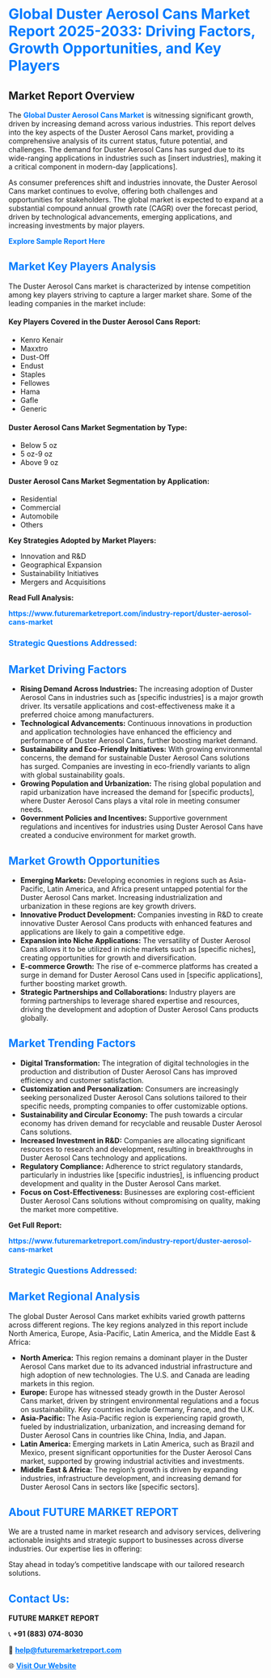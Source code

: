 <h1 style="color: #007BFF;">Global Duster Aerosol Cans Market Report 2025-2033: Driving Factors, Growth Opportunities, and Key Players</h1>

<section id="overview">
<h2>Market Report Overview</h2>
<p>The <a href="https://www.futuremarketreport.com/industry-report/duster-aerosol-cans-market" style="color: #007BFF; text-decoration: none;"><strong>Global Duster Aerosol Cans Market</strong></a> is witnessing significant growth, driven by increasing demand across various industries. This report delves into the key aspects of the Duster Aerosol Cans market, providing a comprehensive analysis of its current status, future potential, and challenges. The demand for Duster Aerosol Cans has surged due to its wide-ranging applications in industries such as [insert industries], making it a critical component in modern-day [applications].</p>
<p>As consumer preferences shift and industries innovate, the Duster Aerosol Cans market continues to evolve, offering both challenges and opportunities for stakeholders. The global market is expected to expand at a substantial compound annual growth rate (CAGR) over the forecast period, driven by technological advancements, emerging applications, and increasing investments by major players.</p>
</section>

<section id="overview">
<p><a href="https://www.futuremarketreport.com/request-sample/reportId=31946" style="color: #007BFF; text-decoration: none;"><strong>Explore Sample Report Here</strong></a></p>
</section>

<section id="key-players">
<h2 style="color: #007BFF;">Market Key Players Analysis</h2>
<p>The Duster Aerosol Cans market is characterized by intense competition among key players striving to capture a larger market share. Some of the leading companies in the market include:</p>
<h4>Key Players Covered in the Duster Aerosol Cans Report:</h4>
<ul><li>Kenro Kenair</li><li>Maxxtro</li><li>Dust-Off</li><li>Endust</li><li>Staples</li><li>Fellowes</li><li>Hama</li><li>Gafle</li><li>Generic</li></ul>
<h4>Duster Aerosol Cans Market Segmentation by Type:</h4>
<ul><li>Below 5 oz</li><li>5 oz-9 oz</li><li>Above 9 oz</li></ul>

<h4>Duster Aerosol Cans Market Segmentation by Application:</h4>
<ul><li>Residential</li><li>Commercial</li><li>Automobile</li><li>Others</li></ul>
<p><strong>Key Strategies Adopted by Market Players:</strong></p>
<ul>
<li>Innovation and R&D</li>
<li>Geographical Expansion</li>
<li>Sustainability Initiatives</li>
<li>Mergers and Acquisitions</li>
</ul>
</section>

<section>
<p><strong>Read Full Analysis: </strong></p><a href="https://www.futuremarketreport.com/industry-report/duster-aerosol-cans-market" style="color: #007BFF; text-decoration: none;"><strong>https://www.futuremarketreport.com/industry-report/duster-aerosol-cans-market</strong></a>
<h3 style="color: #007BFF;">Strategic Questions Addressed:</h3>
</section>

<section id="driving-factors">
<h2 style="color: #007BFF;">Market Driving Factors</h2>
<ul>
<li><strong>Rising Demand Across Industries:</strong> The increasing adoption of Duster Aerosol Cans in industries such as [specific industries] is a major growth driver. Its versatile applications and cost-effectiveness make it a preferred choice among manufacturers.</li>
<li><strong>Technological Advancements:</strong> Continuous innovations in production and application technologies have enhanced the efficiency and performance of Duster Aerosol Cans, further boosting market demand.</li>
<li><strong>Sustainability and Eco-Friendly Initiatives:</strong> With growing environmental concerns, the demand for sustainable Duster Aerosol Cans solutions has surged. Companies are investing in eco-friendly variants to align with global sustainability goals.</li>
<li><strong>Growing Population and Urbanization:</strong> The rising global population and rapid urbanization have increased the demand for [specific products], where Duster Aerosol Cans plays a vital role in meeting consumer needs.</li>
<li><strong>Government Policies and Incentives:</strong> Supportive government regulations and incentives for industries using Duster Aerosol Cans have created a conducive environment for market growth.</li>
</ul>
</section>

<section id="growth-opportunities">
<h2 style="color: #007BFF;">Market Growth Opportunities</h2>
<ul>
<li><strong>Emerging Markets:</strong> Developing economies in regions such as Asia-Pacific, Latin America, and Africa present untapped potential for the Duster Aerosol Cans market. Increasing industrialization and urbanization in these regions are key growth drivers.</li>
<li><strong>Innovative Product Development:</strong> Companies investing in R&D to create innovative Duster Aerosol Cans products with enhanced features and applications are likely to gain a competitive edge.</li>
<li><strong>Expansion into Niche Applications:</strong> The versatility of Duster Aerosol Cans allows it to be utilized in niche markets such as [specific niches], creating opportunities for growth and diversification.</li>
<li><strong>E-commerce Growth:</strong> The rise of e-commerce platforms has created a surge in demand for Duster Aerosol Cans used in [specific applications], further boosting market growth.</li>
<li><strong>Strategic Partnerships and Collaborations:</strong> Industry players are forming partnerships to leverage shared expertise and resources, driving the development and adoption of Duster Aerosol Cans products globally.</li>
</ul>
</section>

<section id="trending-factors">
<h2 style="color: #007BFF;">Market Trending Factors</h2>
<ul>
<li><strong>Digital Transformation:</strong> The integration of digital technologies in the production and distribution of Duster Aerosol Cans has improved efficiency and customer satisfaction.</li>
<li><strong>Customization and Personalization:</strong> Consumers are increasingly seeking personalized Duster Aerosol Cans solutions tailored to their specific needs, prompting companies to offer customizable options.</li>
<li><strong>Sustainability and Circular Economy:</strong> The push towards a circular economy has driven demand for recyclable and reusable Duster Aerosol Cans solutions.</li>
<li><strong>Increased Investment in R&D:</strong> Companies are allocating significant resources to research and development, resulting in breakthroughs in Duster Aerosol Cans technology and applications.</li>
<li><strong>Regulatory Compliance:</strong> Adherence to strict regulatory standards, particularly in industries like [specific industries], is influencing product development and quality in the Duster Aerosol Cans market.</li>
<li><strong>Focus on Cost-Effectiveness:</strong> Businesses are exploring cost-efficient Duster Aerosol Cans solutions without compromising on quality, making the market more competitive.</li>
</ul>
</section>

<section>
<p><strong>Get Full Report: </strong></p><a href="https://www.futuremarketreport.com/industry-report/duster-aerosol-cans-market" style="color: #007BFF; text-decoration: none;"><strong>https://www.futuremarketreport.com/industry-report/duster-aerosol-cans-market</strong></a>
<h3 style="color: #007BFF;">Strategic Questions Addressed:</h3>
</section>


<section id="regional-analysis">
<h2 style="color: #007BFF;">Market Regional Analysis</h2>
<p>The global Duster Aerosol Cans market exhibits varied growth patterns across different regions. The key regions analyzed in this report include North America, Europe, Asia-Pacific, Latin America, and the Middle East & Africa:</p>
<ul>
<li><strong>North America:</strong> This region remains a dominant player in the Duster Aerosol Cans market due to its advanced industrial infrastructure and high adoption of new technologies. The U.S. and Canada are leading markets in this region.</li>
<li><strong>Europe:</strong> Europe has witnessed steady growth in the Duster Aerosol Cans market, driven by stringent environmental regulations and a focus on sustainability. Key countries include Germany, France, and the U.K.</li>
<li><strong>Asia-Pacific:</strong> The Asia-Pacific region is experiencing rapid growth, fueled by industrialization, urbanization, and increasing demand for Duster Aerosol Cans in countries like China, India, and Japan.</li>
<li><strong>Latin America:</strong> Emerging markets in Latin America, such as Brazil and Mexico, present significant opportunities for the Duster Aerosol Cans market, supported by growing industrial activities and investments.</li>
<li><strong>Middle East & Africa:</strong> The region’s growth is driven by expanding industries, infrastructure development, and increasing demand for Duster Aerosol Cans in sectors like [specific sectors].</li>
</ul>
</section>

<footer>
<h2 style="color: #007BFF;">About FUTURE MARKET REPORT</h2>
<p>We are a trusted name in market research and advisory services, delivering actionable insights and strategic support to businesses across diverse industries. Our expertise lies in offering:</p>

<p>Stay ahead in today’s competitive landscape with our tailored research solutions.</p>

<h2 style="color: #007BFF;">Contact Us:</h2>
<p><strong>FUTURE MARKET REPORT</strong></p>
<p>📞 <strong>+91 (883) 074-8030</strong></p>
<p>📧 <strong><a href="mailto:help@futuremarketreport.com" style="color: #007BFF;">help@futuremarketreport.com</a></strong></p>
<p>🌐 <strong><a href="https://www.futuremarketreport.com/" style="color: #007BFF;">Visit Our Website</a></strong></p>
</footer>